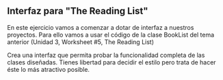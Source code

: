 ## Interfaz para "The Reading List"

En este ejercicio vamos a comenzar a dotar de interfaz a nuestros proyectos. Para ello vamos a usar el código de la clase BookList del tema anterior (Unidad 3, Worksheet #5, The Reading List)

Crea una interfaz que permita probar la funcionalidad completa de las clases diseñadas. Tienes libertad para decidir el estilo pero trata de hacer éste lo más atractivo posible.
